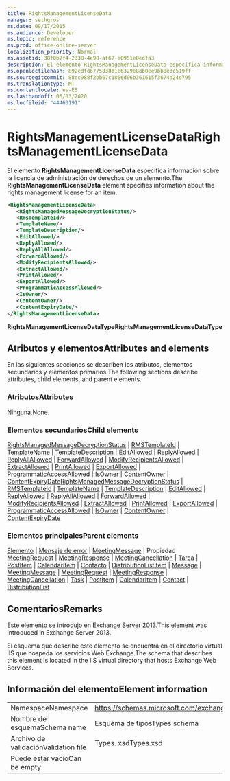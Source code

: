 ```yaml
---
title: RightsManagementLicenseData
manager: sethgros
ms.date: 09/17/2015
ms.audience: Developer
ms.topic: reference
ms.prod: office-online-server
localization_priority: Normal
ms.assetid: 38f0b7f4-2338-4e90-af67-e0951e8edfa3
description: El elemento RightsManagementLicenseData especifica información sobre la licencia de administración de derechos de un elemento.
ms.openlocfilehash: 892edfd6775838b1e6329e8db0ee9bb8e3c519ff
ms.sourcegitcommit: 88ec988f2bb67c1866d06b361615f3674a24e795
ms.translationtype: MT
ms.contentlocale: es-ES
ms.lasthandoff: 06/03/2020
ms.locfileid: "44463191"
---
```

# <a name="rightsmanagementlicensedata"></a><span data-ttu-id="1b83a-103">RightsManagementLicenseData</span><span class="sxs-lookup"><span data-stu-id="1b83a-103">RightsManagementLicenseData</span></span>

<span data-ttu-id="1b83a-104">El elemento **RightsManagementLicenseData** especifica información sobre la licencia de administración de derechos de un elemento.</span><span class="sxs-lookup"><span data-stu-id="1b83a-104">The **RightsManagementLicenseData** element specifies information about the rights management license for an item.</span></span> 
  
```XML
<RightsManagementLicenseData>
   <RightsManagedMessageDecryptionStatus/>
   <RmsTemplateId/>
   <TemplateName/>
   <TemplateDescription/>
   <EditAllowed/>
   <ReplyAllowed/>
   <ReplyAllAllowed/>
   <ForwardAllowed/>
   <ModifyRecipientsAllowed/>
   <ExtractAllowed/>
   <PrintAllowed/>
   <ExportAllowed/>
   <ProgrammaticAccessAllowed/>
   <IsOwner/>
   <ContentOwner/>
   <ContentExpiryDate/>
</RightsManagementLicenseData>
```

 <span data-ttu-id="1b83a-105">**RightsManagementLicenseDataType**</span><span class="sxs-lookup"><span data-stu-id="1b83a-105">**RightsManagementLicenseDataType**</span></span>
## <a name="attributes-and-elements"></a><span data-ttu-id="1b83a-106">Atributos y elementos</span><span class="sxs-lookup"><span data-stu-id="1b83a-106">Attributes and elements</span></span>

<span data-ttu-id="1b83a-107">En las siguientes secciones se describen los atributos, elementos secundarios y elementos primarios.</span><span class="sxs-lookup"><span data-stu-id="1b83a-107">The following sections describe attributes, child elements, and parent elements.</span></span>
  
### <a name="attributes"></a><span data-ttu-id="1b83a-108">Atributos</span><span class="sxs-lookup"><span data-stu-id="1b83a-108">Attributes</span></span>

<span data-ttu-id="1b83a-109">Ninguna.</span><span class="sxs-lookup"><span data-stu-id="1b83a-109">None.</span></span>
  
### <a name="child-elements"></a><span data-ttu-id="1b83a-110">Elementos secundarios</span><span class="sxs-lookup"><span data-stu-id="1b83a-110">Child elements</span></span>

<span data-ttu-id="1b83a-111">[RightsManagedMessageDecryptionStatus](rightsmanagedmessagedecryptionstatus.md)  |  [RMSTemplateId](rmstemplateid.md)  |  [TemplateName](templatename.md)  |  [TemplateDescription](templatedescription.md)  |  [EditAllowed](editallowed.md)  |  [ReplyAllowed](replyallowed.md)  |  [ReplyAllAllowed](replyallallowed.md)  |  [ForwardAllowed](forwardallowed.md)  |  [ModifyRecipientsAllowed](modifyrecipientsallowed.md)  |  [ExtractAllowed](extractallowed.md)  |  [PrintAllowed](printallowed.md)  |  [ExportAllowed](exportallowed.md)  |  [ProgrammaticAccessAllowed](programmaticaccessallowed.md)  |  [IsOwner](isowner.md)  |  [ContentOwner](contentowner.md)  |  [ContentExpiryDate](contentexpirydate.md)</span><span class="sxs-lookup"><span data-stu-id="1b83a-111">[RightsManagedMessageDecryptionStatus](rightsmanagedmessagedecryptionstatus.md) | [RMSTemplateId](rmstemplateid.md) | [TemplateName](templatename.md) | [TemplateDescription](templatedescription.md) | [EditAllowed](editallowed.md) | [ReplyAllowed](replyallowed.md) | [ReplyAllAllowed](replyallallowed.md) | [ForwardAllowed](forwardallowed.md) | [ModifyRecipientsAllowed](modifyrecipientsallowed.md) | [ExtractAllowed](extractallowed.md) | [PrintAllowed](printallowed.md) | [ExportAllowed](exportallowed.md) | [ProgrammaticAccessAllowed](programmaticaccessallowed.md) | [IsOwner](isowner.md) | [ContentOwner](contentowner.md) | [ContentExpiryDate](contentexpirydate.md)</span></span>
  
### <a name="parent-elements"></a><span data-ttu-id="1b83a-112">Elementos principales</span><span class="sxs-lookup"><span data-stu-id="1b83a-112">Parent elements</span></span>

<span data-ttu-id="1b83a-113">[Elemento](item.md)  |  [Mensaje de error](message-ex15websvcsotherref.md)  |  [MeetingMessage](meetingmessage.md)  |  Propiedad [MeetingRequest](meetingrequest.md)  |  [MeetingResponse](meetingresponse.md)  |  [MeetingCancellation](meetingcancellation.md)  |  [Tarea](task.md)  |  [PostItem](postitem.md)  |  [CalendarItem](calendaritem.md)  |  [Contacto](contact.md)  |  [DistributionList](distributionlist.md)</span><span class="sxs-lookup"><span data-stu-id="1b83a-113">[Item](item.md) | [Message](message-ex15websvcsotherref.md) | [MeetingMessage](meetingmessage.md) | [MeetingRequest](meetingrequest.md) | [MeetingResponse](meetingresponse.md) | [MeetingCancellation](meetingcancellation.md) | [Task](task.md) | [PostItem](postitem.md) | [CalendarItem](calendaritem.md) | [Contact](contact.md) | [DistributionList](distributionlist.md)</span></span>
  
## <a name="remarks"></a><span data-ttu-id="1b83a-114">Comentarios</span><span class="sxs-lookup"><span data-stu-id="1b83a-114">Remarks</span></span>

<span data-ttu-id="1b83a-115">Este elemento se introdujo en Exchange Server 2013.</span><span class="sxs-lookup"><span data-stu-id="1b83a-115">This element was introduced in Exchange Server 2013.</span></span>
  
<span data-ttu-id="1b83a-116">El esquema que describe este elemento se encuentra en el directorio virtual IIS que hospeda los servicios Web Exchange.</span><span class="sxs-lookup"><span data-stu-id="1b83a-116">The schema that describes this element is located in the IIS virtual directory that hosts Exchange Web Services.</span></span>
  
## <a name="element-information"></a><span data-ttu-id="1b83a-117">Información del elemento</span><span class="sxs-lookup"><span data-stu-id="1b83a-117">Element information</span></span>

|||
|:-----|:-----|
|<span data-ttu-id="1b83a-118">Namespace</span><span class="sxs-lookup"><span data-stu-id="1b83a-118">Namespace</span></span>  <br/> |https://schemas.microsoft.com/exchange/services/2006/types  <br/> |
|<span data-ttu-id="1b83a-119">Nombre de esquema</span><span class="sxs-lookup"><span data-stu-id="1b83a-119">Schema name</span></span>  <br/> |<span data-ttu-id="1b83a-120">Esquema de tipos</span><span class="sxs-lookup"><span data-stu-id="1b83a-120">Types schema</span></span>  <br/> |
|<span data-ttu-id="1b83a-121">Archivo de validación</span><span class="sxs-lookup"><span data-stu-id="1b83a-121">Validation file</span></span>  <br/> |<span data-ttu-id="1b83a-122">Types. xsd</span><span class="sxs-lookup"><span data-stu-id="1b83a-122">Types.xsd</span></span>  <br/> |
|<span data-ttu-id="1b83a-123">Puede estar vacío</span><span class="sxs-lookup"><span data-stu-id="1b83a-123">Can be empty</span></span>  <br/> ||
   

